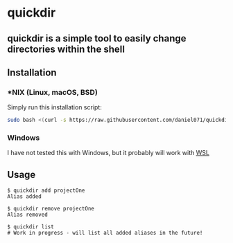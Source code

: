 # quickdir
## quickdir is a simple tool to easily change directories within the shell

## Installation
### *NIX  (Linux, macOS, BSD)
Simply run this installation script:
```bash
sudo bash <(curl -s https://raw.githubusercontent.com/daniel071/quickdir/master/src/install.sh)
```

### Windows
I have not tested this with Windows, but it probably will work with [WSL](https://docs.microsoft.com/en-us/windows/wsl/install-win10)

## Usage
```shell
$ quickdir add projectOne
Alias added

$ quickdir remove projectOne
Alias removed

$ quickdir list
# Work in progress - will list all added aliases in the future!
```
